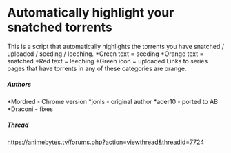 Automatically highlight your snatched torrents
=========

This is a script that automatically highlights the torrents you have snatched / uploaded / seeding / leeching.
*Green text = seeding
*Orange text = snatched
*Red text = leeching
*Green icon = uploaded
Links to series pages that have torrents in any of these categories are orange.

##### Authors

*Mordred - Chrome version
*jonls - original author
*ader10 - ported to AB
*Draconi - fixes

##### Thread

https://animebytes.tv/forums.php?action=viewthread&threadid=7724